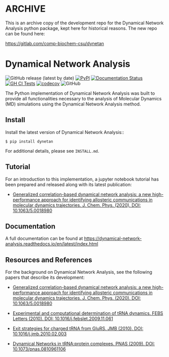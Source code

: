 **ARCHIVE**
===========================

This is an archive copy of the development repo for the Dynamical Network Analysis python package, kept here for historical reasons. The new repo can be found here:

https://gitlab.com/comp-biochem-csu/dynetan

Dynamical Network Analysis
===========================

![GitHub release (latest by date)](https://img.shields.io/github/v/release/melomcr/dynetan)
[![PyPI](https://img.shields.io/pypi/v/dynetan)](https://pypi.org/project/dynetan/)
[![Documentation Status](https://readthedocs.org/projects/dynamical-network-analysis/badge/?version=latest)](https://dynamical-network-analysis.readthedocs.io/en/latest/?badge=latest)
[![GH CI Tests](https://github.com/melomcr/dynetan/actions/workflows/github-actions-ci.yml/badge.svg)](https://github.com/melomcr/dynetan/actions/workflows/github-actions-ci.yml)
[![codecov](https://codecov.io/gh/melomcr/dynetan/branch/master/graph/badge.svg)](https://codecov.io/gh/melomcr/dynetan)
![GitHub](https://img.shields.io/github/license/melomcr/dynetan)

The Python implementation of Dynamical Network Analysis was built to provide all
functionalities necessary to the analysis of Molecular Dynamics (MD) simulations
using the Dynamical Network Analysis method.

Install
-------

Install the latest version of Dynamical Network Analysis::

    $ pip install dynetan

For additional details, please see `INSTALL.md`.

Tutorial
--------

For an introduction to this implementation, a jupyter notebook tutorial has been
prepared and released along with its latest publication:

* [Generalized correlation-based dynamical network analysis: a new high-performance
approach for identifying allosteric communications in molecular dynamics
trajectories. J. Chem. Phys. (2020).
DOI: 10.1063/5.0018980](https://doi.org/10.1063/5.0018980)

Documentation
------------------------

A full documentation can be found at
https://dynamical-network-analysis.readthedocs.io/en/latest/index.html

Resources and References
------------------------

For the background on Dynamical Network Analysis, see the following papers that
describe its development:

* [Generalized correlation-based dynamical network analysis: a new
high-performance approach for identifying allosteric communications in molecular
dynamics trajectories. J. Chem. Phys. (2020).
DOI: 10.1063/5.0018980](https://doi.org/10.1063/5.0018980)

* [Experimental and computational determination of tRNA dynamics. FEBS Letters
(2010). DOI: 10.1016/j.febslet.2009.11.061](https://doi.org/10.1016/j.febslet.2009.11.061)

* [Exit strategies for charged tRNA from GluRS. JMB (2010).
DOI: 10.1016/j.jmb.2010.02.003](https://doi.org/10.1016/j.jmb.2010.02.003)

* [Dynamical Networks in tRNA:protein complexes. PNAS (2009).
DOI: 10.1073/pnas.0810961106](https://doi.org/10.1073/pnas.0810961106)
